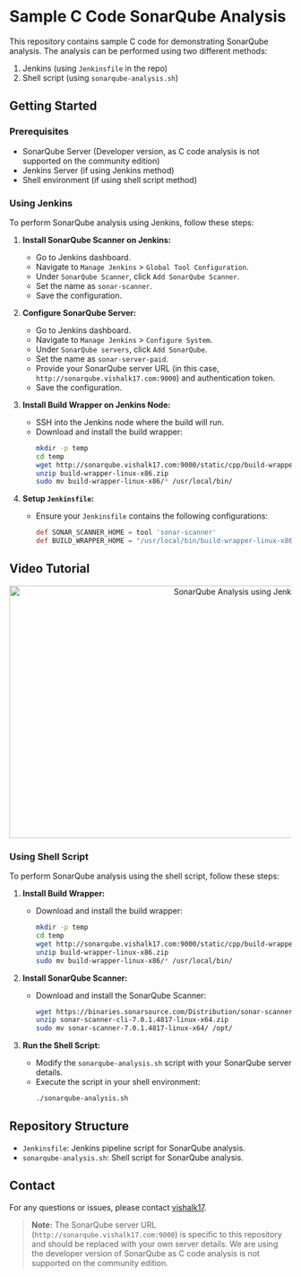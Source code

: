 # Sample C Code SonarQube Analysis

This repository contains sample C code for demonstrating SonarQube analysis. The analysis can be performed using two different methods:
1. Jenkins (using `Jenkinsfile` in the repo)
2. Shell script (using `sonarqube-analysis.sh`)

## Getting Started
### Prerequisites
- SonarQube Server (Developer version, as C code analysis is not supported on the community edition)
- Jenkins Server (if using Jenkins method)
- Shell environment (if using shell script method)

### Using Jenkins

To perform SonarQube analysis using Jenkins, follow these steps:

1. **Install SonarQube Scanner on Jenkins:**
   - Go to Jenkins dashboard.
   - Navigate to `Manage Jenkins` > `Global Tool Configuration`.
   - Under `SonarQube Scanner`, click `Add SonarQube Scanner`.
   - Set the name as `sonar-scanner`.
   - Save the configuration.

2. **Configure SonarQube Server:**
   - Go to Jenkins dashboard.
   - Navigate to `Manage Jenkins` > `Configure System`.
   - Under `SonarQube servers`, click `Add SonarQube`.
   - Set the name as `sonar-server-paid`.
   - Provide your SonarQube server URL (in this case, `http://sonarqube.vishalk17.com:9000`) and authentication token.
   - Save the configuration.

3. **Install Build Wrapper on Jenkins Node:**
   - SSH into the Jenkins node where the build will run.
   - Download and install the build wrapper:
     ```sh
     mkdir -p temp
     cd temp
     wget http://sonarqube.vishalk17.com:9000/static/cpp/build-wrapper-linux-x86.zip
     unzip build-wrapper-linux-x86.zip
     sudo mv build-wrapper-linux-x86/* /usr/local/bin/
     ```

4. **Setup `Jenkinsfile`:**
   - Ensure your `Jenkinsfile` contains the following configurations:
     ```groovy
     def SONAR_SCANNER_HOME = tool 'sonar-scanner'
     def BUILD_WRAPPER_HOME = "/usr/local/bin/build-wrapper-linux-x86-64"
     ```

## Video Tutorial  

<p align="center">
  <a href="https://youtu.be/c3ClxHU1Ff8">
    <img src="https://img.youtube.com/vi/c3ClxHU1Ff8/0.jpg" alt="SonarQube Analysis using Jenkins" width="800" height="450">
  </a>
</p>

### Using Shell Script

To perform SonarQube analysis using the shell script, follow these steps:

1. **Install Build Wrapper:**
   - Download and install the build wrapper:
     ```sh
     mkdir -p temp
     cd temp
     wget http://sonarqube.vishalk17.com:9000/static/cpp/build-wrapper-linux-x86.zip
     unzip build-wrapper-linux-x86.zip
     sudo mv build-wrapper-linux-x86/* /usr/local/bin/
     ```

2. **Install SonarQube Scanner:**
   - Download and install the SonarQube Scanner:
     ```sh
     wget https://binaries.sonarsource.com/Distribution/sonar-scanner-cli/sonar-scanner-cli-7.0.1.4817-linux-x64.zip
     unzip sonar-scanner-cli-7.0.1.4817-linux-x64.zip
     sudo mv sonar-scanner-7.0.1.4817-linux-x64/ /opt/
     ```

3. **Run the Shell Script:**
   - Modify the `sonarqube-analysis.sh` script with your SonarQube server details.
   - Execute the script in your shell environment:
     ```sh
     ./sonarqube-analysis.sh
     ```

## Repository Structure
- `Jenkinsfile`: Jenkins pipeline script for SonarQube analysis.
- `sonarqube-analysis.sh`: Shell script for SonarQube analysis.

## Contact
For any questions or issues, please contact [vishalk17](https://github.com/vishalk17).

> **Note:** The SonarQube server URL (`http://sonarqube.vishalk17.com:9000`) is specific to this repository and should be replaced with your own server details. We are using the developer version of SonarQube as C code analysis is not supported on the community edition.